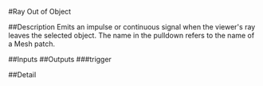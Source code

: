 #Ray Out of Object

##Description
Emits an impulse or continuous signal when the viewer's ray leaves the selected object. The name in the pulldown refers to the name of a Mesh patch.

##Inputs
##Outputs
###trigger


##Detail

